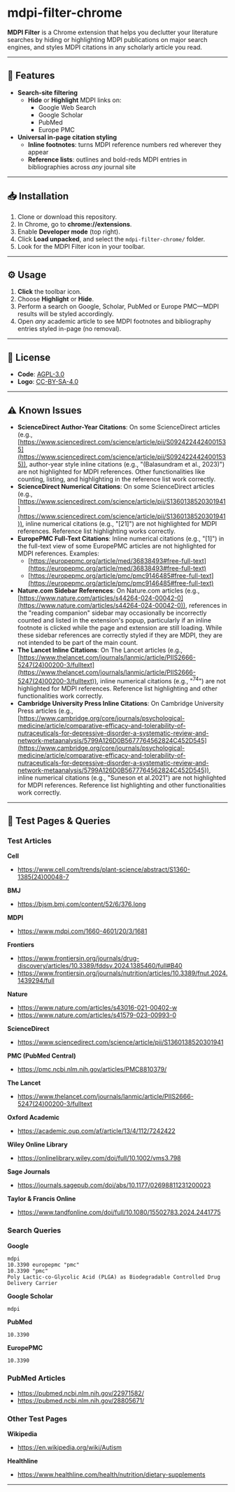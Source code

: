 # mdpi-filter-chrome

**MDPI Filter** is a Chrome extension that helps you declutter your literature searches by hiding or highlighting MDPI publications on major search engines, and styles MDPI citations in any scholarly article you read.

---

## 🔹 Features

- **Search-site filtering**  
  - **Hide** or **Highlight** MDPI links on:
    - Google Web Search
    - Google Scholar
    - PubMed
    - Europe PMC
- **Universal in-page citation styling**  
  - **Inline footnotes**: turns MDPI reference numbers red wherever they appear  
  - **Reference lists**: outlines and bold-reds MDPI entries in bibliographies across *any* journal site

---

## 📥 Installation

1. Clone or download this repository.  
2. In Chrome, go to **chrome://extensions**.  
3. Enable **Developer mode** (top right).  
4. Click **Load unpacked**, and select the `mdpi-filter-chrome/` folder.  
5. Look for the MDPI Filter icon in your toolbar.

---

## ⚙️ Usage

1. **Click** the toolbar icon.  
2. Choose **Highlight** or **Hide**.  
3. Perform a search on Google, Scholar, PubMed or Europe PMC—MDPI results will be styled accordingly.  
4. Open *any* academic article to see MDPI footnotes and bibliography entries styled in-page (no removal).

---

## 📄 License

- **Code**: [AGPL-3.0](LICENSE-CODE)  
- **Logo**: [CC-BY-SA-4.0](LICENSE-LOGO)

---

## ⚠️ Known Issues

- **ScienceDirect Author-Year Citations**: On some ScienceDirect articles (e.g., [https://www.sciencedirect.com/science/article/pii/S0924224424001535](https://www.sciencedirect.com/science/article/pii/S0924224424001535)), author-year style inline citations (e.g., "(Balasundram et al., 2023)") are not highlighted for MDPI references. Other functionalities like counting, listing, and highlighting in the reference list work correctly.
- **ScienceDirect Numerical Citations**: On some ScienceDirect articles (e.g., [https://www.sciencedirect.com/science/article/pii/S1360138520301941](https://www.sciencedirect.com/science/article/pii/S1360138520301941)), inline numerical citations (e.g., "[21]") are not highlighted for MDPI references. Reference list highlighting works correctly.
- **EuropePMC Full-Text Citations**: Inline numerical citations (e.g., "[1]") in the full-text view of some EuropePMC articles are not highlighted for MDPI references. Examples:
    - [https://europepmc.org/article/med/36838493#free-full-text](https://europepmc.org/article/med/36838493#free-full-text)
    - [https://europepmc.org/article/pmc/pmc9146485#free-full-text](https://europepmc.org/article/pmc/pmc9146485#free-full-text)
- **Nature.com Sidebar References**: On Nature.com articles (e.g., [https://www.nature.com/articles/s44264-024-00042-0](https://www.nature.com/articles/s44264-024-00042-0)), references in the "reading companion" sidebar may occasionally be incorrectly counted and listed in the extension's popup, particularly if an inline footnote is clicked while the page and extension are still loading. While these sidebar references are correctly styled if they are MDPI, they are not intended to be part of the main count.
- **The Lancet Inline Citations**: On The Lancet articles (e.g., [https://www.thelancet.com/journals/lanmic/article/PIIS2666-5247(24)00200-3/fulltext](https://www.thelancet.com/journals/lanmic/article/PIIS2666-5247(24)00200-3/fulltext)), inline numerical citations (e.g., "<sup>74</sup>") are not highlighted for MDPI references. Reference list highlighting and other functionalities work correctly.
- **Cambridge University Press Inline Citations**: On Cambridge University Press articles (e.g., [https://www.cambridge.org/core/journals/psychological-medicine/article/comparative-efficacy-and-tolerability-of-nutraceuticals-for-depressive-disorder-a-systematic-review-and-network-metaanalysis/5799A126D0B5677764562824C452D545](https://www.cambridge.org/core/journals/psychological-medicine/article/comparative-efficacy-and-tolerability-of-nutraceuticals-for-depressive-disorder-a-systematic-review-and-network-metaanalysis/5799A126D0B5677764562824C452D545)), inline numerical citations (e.g., "Suneson et al.2021") are not highlighted for MDPI references. Reference list highlighting and other functionalities work correctly.

---

## 🧪 Test Pages & Queries

### Test Articles

**Cell**
- https://www.cell.com/trends/plant-science/abstract/S1360-1385(24)00048-7

**BMJ**
- https://bjsm.bmj.com/content/52/6/376.long

**MDPI**
- https://www.mdpi.com/1660-4601/20/3/1681

**Frontiers**
- https://www.frontiersin.org/journals/drug-discovery/articles/10.3389/fddsv.2024.1385460/full#B40
- https://www.frontiersin.org/journals/nutrition/articles/10.3389/fnut.2024.1439294/full

**Nature**
- https://www.nature.com/articles/s43016-021-00402-w
- https://www.nature.com/articles/s41579-023-00993-0

**ScienceDirect**
- https://www.sciencedirect.com/science/article/pii/S1360138520301941

**PMC (PubMed Central)**
- https://pmc.ncbi.nlm.nih.gov/articles/PMC8810379/

**The Lancet**
- https://www.thelancet.com/journals/lanmic/article/PIIS2666-5247(24)00200-3/fulltext

**Oxford Academic**
- https://academic.oup.com/af/article/13/4/112/7242422

**Wiley Online Library**
- https://onlinelibrary.wiley.com/doi/full/10.1002/vms3.798

**Sage Journals**
- https://journals.sagepub.com/doi/abs/10.1177/02698811231200023

**Taylor & Francis Online**
- https://www.tandfonline.com/doi/full/10.1080/15502783.2024.2441775

### Search Queries

**Google**
```
mdpi
10.3390 europepmc "pmc"
10.3390 "pmc"
Poly Lactic-co-Glycolic Acid (PLGA) as Biodegradable Controlled Drug Delivery Carrier
```

**Google Scholar**
```
mdpi
```

**PubMed**
```
10.3390
```

**EuropePMC**
```
10.3390
```

### PubMed Articles
- https://pubmed.ncbi.nlm.nih.gov/22971582/
- https://pubmed.ncbi.nlm.nih.gov/28805671/

### Other Test Pages

**Wikipedia**
- https://en.wikipedia.org/wiki/Autism

**Healthline**
- https://www.healthline.com/health/nutrition/dietary-supplements

---
